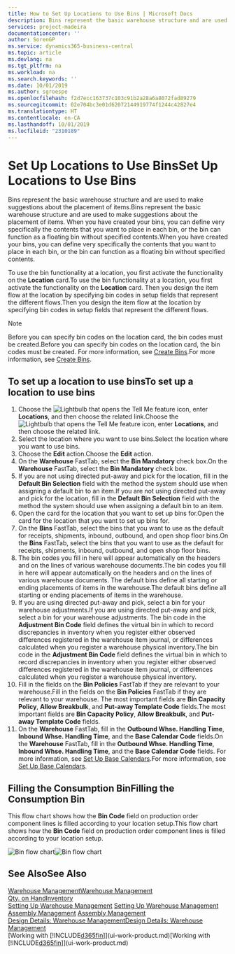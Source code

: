 ```yaml
---
title: How to Set Up Locations to Use Bins | Microsoft Docs
description: Bins represent the basic warehouse structure and are used to make suggestions about the placement of items. When you have created your bins, you can define very specifically the contents that you want to place in each bin, or the bin can function as a floating bin without specified contents.
services: project-madeira
documentationcenter: ''
author: SorenGP
ms.service: dynamics365-business-central
ms.topic: article
ms.devlang: na
ms.tgt_pltfrm: na
ms.workload: na
ms.search.keywords: ''
ms.date: 10/01/2019
ms.author: sgroespe
ms.openlocfilehash: f2d7ecc163737c103c91b2a28a6a8072fad89279
ms.sourcegitcommit: 02e704bc3e01d62072144919774f1244c42827e4
ms.translationtype: HT
ms.contentlocale: en-CA
ms.lasthandoff: 10/01/2019
ms.locfileid: "2310189"
---
```

# <a name="set-up-locations-to-use-bins"></a><span data-ttu-id="b1ddc-104">Set Up Locations to Use Bins</span><span class="sxs-lookup"><span data-stu-id="b1ddc-104">Set Up Locations to Use Bins</span></span>
<span data-ttu-id="b1ddc-105">Bins represent the basic warehouse structure and are used to make suggestions about the placement of items.</span><span class="sxs-lookup"><span data-stu-id="b1ddc-105">Bins represent the basic warehouse structure and are used to make suggestions about the placement of items.</span></span> <span data-ttu-id="b1ddc-106">When you have created your bins, you can define very specifically the contents that you want to place in each bin, or the bin can function as a floating bin without specified contents.</span><span class="sxs-lookup"><span data-stu-id="b1ddc-106">When you have created your bins, you can define very specifically the contents that you want to place in each bin, or the bin can function as a floating bin without specified contents.</span></span>  

<span data-ttu-id="b1ddc-107">To use the bin functionality at a location, you first activate the functionality on the **Location** card.</span><span class="sxs-lookup"><span data-stu-id="b1ddc-107">To use the bin functionality at a location, you first activate the functionality on the **Location** card.</span></span> <span data-ttu-id="b1ddc-108">Then you design the item flow at the location by specifying bin codes in setup fields that represent the different flows.</span><span class="sxs-lookup"><span data-stu-id="b1ddc-108">Then you design the item flow at the location by specifying bin codes in setup fields that represent the different flows.</span></span>  

> [!NOTE]  
>  <span data-ttu-id="b1ddc-109">Before you can specify bin codes on the location card, the bin codes must be created.</span><span class="sxs-lookup"><span data-stu-id="b1ddc-109">Before you can specify bin codes on the location card, the bin codes must be created.</span></span> <span data-ttu-id="b1ddc-110">For more information, see [Create Bins](warehouse-how-to-create-individual-bins.md).</span><span class="sxs-lookup"><span data-stu-id="b1ddc-110">For more information, see [Create Bins](warehouse-how-to-create-individual-bins.md).</span></span>  

## <a name="to-set-up-a-location-to-use-bins"></a><span data-ttu-id="b1ddc-111">To set up a location to use bins</span><span class="sxs-lookup"><span data-stu-id="b1ddc-111">To set up a location to use bins</span></span>  
1.  <span data-ttu-id="b1ddc-112">Choose the ![Lightbulb that opens the Tell Me feature](media/ui-search/search_small.png "Tell me what you want to do") icon, enter **Locations**, and then choose the related link.</span><span class="sxs-lookup"><span data-stu-id="b1ddc-112">Choose the ![Lightbulb that opens the Tell Me feature](media/ui-search/search_small.png "Tell me what you want to do") icon, enter **Locations**, and then choose the related link.</span></span>  
2.  <span data-ttu-id="b1ddc-113">Select the location where you want to use bins.</span><span class="sxs-lookup"><span data-stu-id="b1ddc-113">Select the location where you want to use bins.</span></span>  
3.  <span data-ttu-id="b1ddc-114">Choose the **Edit** action.</span><span class="sxs-lookup"><span data-stu-id="b1ddc-114">Choose the **Edit** action.</span></span>  
4.  <span data-ttu-id="b1ddc-115">On the **Warehouse** FastTab, select the **Bin Mandatory** check box.</span><span class="sxs-lookup"><span data-stu-id="b1ddc-115">On the **Warehouse** FastTab, select the **Bin Mandatory** check box.</span></span>  
5.  <span data-ttu-id="b1ddc-116">If you are not using directed put-away and pick for the location, fill in the **Default Bin Selection** field with the method the system should use when assigning a default bin to an item.</span><span class="sxs-lookup"><span data-stu-id="b1ddc-116">If you are not using directed put-away and pick for the location, fill in the **Default Bin Selection** field with the method the system should use when assigning a default bin to an item.</span></span>  
6.  <span data-ttu-id="b1ddc-117">Open the card for the location that you want to set up bins for.</span><span class="sxs-lookup"><span data-stu-id="b1ddc-117">Open the card for the location that you want to set up bins for.</span></span>
7.  <span data-ttu-id="b1ddc-118">On the **Bins** FastTab, select the bins that you want to use as the default for receipts, shipments, inbound, outbound, and open shop floor bins.</span><span class="sxs-lookup"><span data-stu-id="b1ddc-118">On the **Bins** FastTab, select the bins that you want to use as the default for receipts, shipments, inbound, outbound, and open shop floor bins.</span></span>  
8.  <span data-ttu-id="b1ddc-119">The bin codes you fill in here will appear automatically on the headers and on the lines of various warehouse documents.</span><span class="sxs-lookup"><span data-stu-id="b1ddc-119">The bin codes you fill in here will appear automatically on the headers and on the lines of various warehouse documents.</span></span> <span data-ttu-id="b1ddc-120">The default bins define all starting or ending placements of items in the warehouse.</span><span class="sxs-lookup"><span data-stu-id="b1ddc-120">The default bins define all starting or ending placements of items in the warehouse.</span></span>  
9.  <span data-ttu-id="b1ddc-121">If you are using directed put-away and pick, select a bin for your warehouse adjustments.</span><span class="sxs-lookup"><span data-stu-id="b1ddc-121">If you are using directed put-away and pick, select a bin for your warehouse adjustments.</span></span> <span data-ttu-id="b1ddc-122">The bin code in the **Adjustment Bin Code** field defines the virtual bin in which to record discrepancies in inventory when you register either observed differences registered in the warehouse item journal, or differences calculated when you register a warehouse physical inventory.</span><span class="sxs-lookup"><span data-stu-id="b1ddc-122">The bin code in the **Adjustment Bin Code** field defines the virtual bin in which to record discrepancies in inventory when you register either observed differences registered in the warehouse item journal, or differences calculated when you register a warehouse physical inventory.</span></span>  
10. <span data-ttu-id="b1ddc-123">Fill in the fields on the **Bin Policies** FastTab if they are relevant to your warehouse.</span><span class="sxs-lookup"><span data-stu-id="b1ddc-123">Fill in the fields on the **Bin Policies** FastTab if they are relevant to your warehouse.</span></span> <span data-ttu-id="b1ddc-124">The most important fields are **Bin Capacity Policy**, **Allow Breakbulk**, and **Put-away Template Code** fields.</span><span class="sxs-lookup"><span data-stu-id="b1ddc-124">The most important fields are **Bin Capacity Policy**, **Allow Breakbulk**, and **Put-away Template Code** fields.</span></span>  
11. <span data-ttu-id="b1ddc-125">On the **Warehouse** FastTab, fill in the **Outbound Whse. Handling Time**, **Inbound Whse. Handling Time**, and the **Base Calendar Code** fields.</span><span class="sxs-lookup"><span data-stu-id="b1ddc-125">On the **Warehouse** FastTab, fill in the **Outbound Whse. Handling Time**, **Inbound Whse. Handling Time**, and the **Base Calendar Code** fields.</span></span> <span data-ttu-id="b1ddc-126">For more information, see [Set Up Base Calendars](across-how-to-assign-base-calendars.md).</span><span class="sxs-lookup"><span data-stu-id="b1ddc-126">For more information, see [Set Up Base Calendars](across-how-to-assign-base-calendars.md).</span></span>

## <a name="filling-the-consumption-bin"></a><span data-ttu-id="b1ddc-127">Filling the Consumption Bin</span><span class="sxs-lookup"><span data-stu-id="b1ddc-127">Filling the Consumption Bin</span></span>
<span data-ttu-id="b1ddc-128">This flow chart shows how the **Bin Code** field on production order component lines is filled according to your location setup.</span><span class="sxs-lookup"><span data-stu-id="b1ddc-128">This flow chart shows how the **Bin Code** field on production order component lines is filled according to your location setup.</span></span>

<span data-ttu-id="b1ddc-129">![Bin flow chart](media/binflow.png "BinFlow")</span><span class="sxs-lookup"><span data-stu-id="b1ddc-129">![Bin flow chart](media/binflow.png "BinFlow")</span></span>  

## <a name="see-also"></a><span data-ttu-id="b1ddc-130">See Also</span><span class="sxs-lookup"><span data-stu-id="b1ddc-130">See Also</span></span>
[<span data-ttu-id="b1ddc-131">Warehouse Management</span><span class="sxs-lookup"><span data-stu-id="b1ddc-131">Warehouse Management</span></span>](warehouse-manage-warehouse.md)  
[<span data-ttu-id="b1ddc-132">Qty. on Hand</span><span class="sxs-lookup"><span data-stu-id="b1ddc-132">Inventory</span></span>](inventory-manage-inventory.md)  
<span data-ttu-id="b1ddc-133">[Setting Up Warehouse Management](warehouse-setup-warehouse.md)   </span><span class="sxs-lookup"><span data-stu-id="b1ddc-133">[Setting Up Warehouse Management](warehouse-setup-warehouse.md)   </span></span>  
<span data-ttu-id="b1ddc-134">[Assembly Management](assembly-assemble-items.md)  </span><span class="sxs-lookup"><span data-stu-id="b1ddc-134">[Assembly Management](assembly-assemble-items.md)  </span></span>  
[<span data-ttu-id="b1ddc-135">Design Details: Warehouse Management</span><span class="sxs-lookup"><span data-stu-id="b1ddc-135">Design Details: Warehouse Management</span></span>](design-details-warehouse-management.md)  
<span data-ttu-id="b1ddc-136">[Working with [!INCLUDE[d365fin](includes/d365fin_md.md)]](ui-work-product.md)</span><span class="sxs-lookup"><span data-stu-id="b1ddc-136">[Working with [!INCLUDE[d365fin](includes/d365fin_md.md)]](ui-work-product.md)</span></span>
